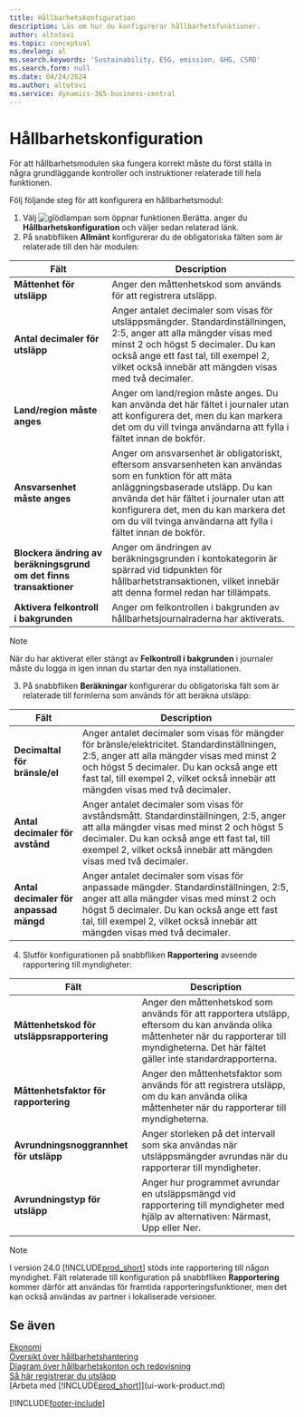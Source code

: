 ```yaml
---
title: Hållbarhetskonfiguration
description: Läs om hur du konfigurerar hållbarhetsfunktioner.
author: altotovi
ms.topic: conceptual
ms.devlang: al
ms.search.keywords: 'Sustainability, ESG, emission, GHG, CSRD'
ms.search.form: null
ms.date: 04/24/2024
ms.author: altotovi
ms.service: dynamics-365-business-central
---
```


# <a name="sustainability-setup"></a>Hållbarhetskonfiguration

För att hållbarhetsmodulen ska fungera korrekt måste du först ställa in några grundläggande kontroller och instruktioner relaterade till hela funktionen.  

Följ följande steg för att konfigurera en hållbarhetsmodul:  

1. Välj ![glödlampan som öppnar funktionen Berätta.](media/ui-search/search_small.png "Berätta för mig vad du vill göra") anger du **Hållbarhetskonfiguration** och väljer sedan relaterad länk.  
2. På snabbfliken **Allmänt** konfigurerar du de obligatoriska fälten som är relaterade till den här modulen:   

|  Fält  |  Description  |  
|--------|--------------| 
| **Måttenhet för utsläpp** | Anger den måttenhetskod som används för att registrera utsläpp. |
| **Antal decimaler för utsläpp** | Anger antalet decimaler som visas för utsläppsmängder. Standardinställningen, 2:5, anger att alla mängder visas med minst 2 och högst 5 decimaler. Du kan också ange ett fast tal, till exempel 2, vilket också innebär att mängden visas med två decimaler. |
| **Land/region måste anges** | Anger om land/region måste anges. Du kan använda det här fältet i journaler utan att konfigurera det, men du kan markera det om du vill tvinga användarna att fylla i fältet innan de bokför. |
| **Ansvarsenhet måste anges** | Anger om ansvarsenhet är obligatoriskt, eftersom ansvarsenheten kan användas som en funktion för att mäta anläggningsbaserade utsläpp. Du kan använda det här fältet i journaler utan att konfigurera det, men du kan markera det om du vill tvinga användarna att fylla i fältet innan de bokför. |
| **Blockera ändring av beräkningsgrund om det finns transaktioner** | Anger om ändringen av beräkningsgrunden i kontokategorin är spärrad vid tidpunkten för hållbarhetstransaktionen, vilket innebär att denna formel redan har tillämpats. |
| **Aktivera felkontroll i bakgrunden** | Anger om felkontrollen i bakgrunden av hållbarhetsjournalraderna har aktiverats. |

> [!NOTE]
> När du har aktiverat eller stängt av **Felkontroll i bakgrunden** i journaler måste du logga in igen innan du startar den nya installationen.
 

3.  På snabbfliken **Beräkningar** konfigurerar du obligatoriska fält som är relaterade till formlerna som används för att beräkna utsläpp:  

|  Fält  |  Description  |  
|--------|--------------| 
| **Decimaltal för bränsle/el** | Anger antalet decimaler som visas för mängder för bränsle/elektricitet. Standardinställningen, 2:5, anger att alla mängder visas med minst 2 och högst 5 decimaler. Du kan också ange ett fast tal, till exempel 2, vilket också innebär att mängden visas med två decimaler. |
| **Antal decimaler för avstånd** | Anger antalet decimaler som visas för avståndsmått. Standardinställningen, 2:5, anger att alla mängder visas med minst 2 och högst 5 decimaler. Du kan också ange ett fast tal, till exempel 2, vilket också innebär att mängden visas med två decimaler. |
| **Antal decimaler för anpassad mängd** | Anger antalet decimaler som visas för anpassade mängder. Standardinställningen, 2:5, anger att alla mängder visas med minst 2 och högst 5 decimaler. Du kan också ange ett fast tal, till exempel 2, vilket också innebär att mängden visas med två decimaler. |

4.  Slutför konfigurationen på snabbfliken **Rapportering** avseende rapportering till myndigheter:   

|  Fält  |  Description  |  
|--------|--------------| 
| **Måttenhetskod för utsläppsrapportering** | Anger den måttenhetskod som används för att rapportera utsläpp, eftersom du kan använda olika måttenheter när du rapporterar till myndigheterna. Det här fältet gäller inte standardrapporterna. |
| **Måttenhetsfaktor för rapportering** | Anger den måttenhetsfaktor som används för att registrera utsläpp, om du kan använda olika måttenheter när du rapporterar till myndigheterna. |
| **Avrundningsnoggrannhet för utsläpp** | Anger storleken på det intervall som ska användas när utsläppsmängder avrundas när du rapporterar till myndigheter. |
| **Avrundningstyp för utsläpp** | Anger hur programmet avrundar en utsläppsmängd vid rapportering till myndigheter med hjälp av alternativen: Närmast, Upp eller Ner. |

>[!NOTE]
> I version 24.0 [!INCLUDE[prod_short](includes/prod_short.md)] stöds inte rapportering till någon myndighet. Fält relaterade till konfiguration på snabbfliken **Rapportering** kommer därför att användas för framtida rapporteringsfunktioner, men det kan också användas av partner i lokaliserade versioner.

## <a name="see-also"></a>Se även
[Ekonomi](finance.md)  
[Översikt över hållbarhetshantering](finance-manage-sustainability.md)    
[Diagram över hållbarhetskonton och redovisning](finance-sustainability-accounts-ledger.md)    
[Så här registrerar du utsläpp](finance-sustainability-journal.md)  
[Arbeta med [!INCLUDE[prod_short](includes/prod_short.md)]](ui-work-product.md)  


[!INCLUDE[footer-include](includes/footer-banner.md)]
